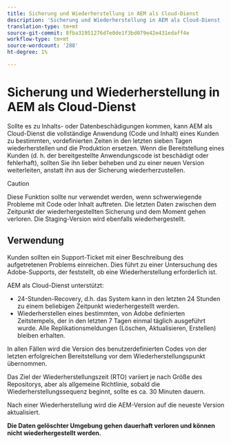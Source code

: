 ```yaml
---
title: Sicherung und Wiederherstellung in AEM als Cloud-Dienst
description: 'Sicherung und Wiederherstellung in AEM als Cloud-Dienst '
translation-type: tm+mt
source-git-commit: 8fba31951276d7e0de1f3bd079e42e431edaff4e
workflow-type: tm+mt
source-wordcount: '288'
ht-degree: 1%

---
```



# Sicherung und Wiederherstellung in AEM als Cloud-Dienst

Sollte es zu Inhalts- oder Datenbeschädigungen kommen, kann AEM als Cloud-Dienst die vollständige Anwendung (Code und Inhalt) eines Kunden zu bestimmten, vordefinierten Zeiten in den letzten sieben Tagen wiederherstellen und die Produktion ersetzen.
Wenn die Bereitstellung eines Kunden (d. h. der bereitgestellte Anwendungscode ist beschädigt oder fehlerhaft), sollten Sie ihn lieber beheben und zu einer neuen Version weiterleiten, anstatt ihn aus der Sicherung wiederherzustellen.

>[!CAUTION]
>
>Diese Funktion sollte nur verwendet werden, wenn schwerwiegende Probleme mit Code oder Inhalt auftreten. Die letzten Daten zwischen dem Zeitpunkt der wiederhergestellten Sicherung und dem Moment gehen verloren. Die Staging-Version wird ebenfalls wiederhergestellt.

## Verwendung

Kunden sollten ein Support-Ticket mit einer Beschreibung des aufgetretenen Problems einreichen. Dies führt zu einer Untersuchung des Adobe-Supports, der feststellt, ob eine Wiederherstellung erforderlich ist.

AEM als Cloud-Dienst unterstützt:

* 24-Stunden-Recovery, d.h. das System kann in den letzten 24 Stunden zu einem beliebigen Zeitpunkt wiederhergestellt werden.
* Wiederherstellen eines bestimmten, von Adobe definierten Zeitstempels, der in den letzten 7 Tagen einmal täglich ausgeführt wurde.  Alle Replikationsmeldungen (Löschen, Aktualisieren, Erstellen) bleiben erhalten.

In allen Fällen wird die Version des benutzerdefinierten Codes von der letzten erfolgreichen Bereitstellung vor dem Wiederherstellungspunkt übernommen.

Das Ziel der Wiederherstellungszeit (RTO) variiert je nach Größe des Repositorys, aber als allgemeine Richtlinie, sobald die Wiederherstellungssequenz beginnt, sollte es ca. 30 Minuten dauern.

Nach einer Wiederherstellung wird die AEM-Version auf die neueste Version aktualisiert.

**Die Daten gelöschter Umgebung gehen dauerhaft verloren und können nicht wiederhergestellt werden.**

